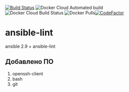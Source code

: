 [![Build Status](https://travis-ci.com/iudanet/ansible-lint.svg?branch=master)](https://travis-ci.com/iudanet/ansible-lint) ![Docker Cloud Automated build](https://img.shields.io/docker/cloud/automated/iudanet/ansible-lint) ![Docker Cloud Build Status](https://img.shields.io/docker/cloud/build/iudanet/ansible-lint) ![Docker Pulls](https://img.shields.io/docker/pulls/iudanet/ansible-lint)[![CodeFactor](https://www.codefactor.io/repository/github/iudanet/ansible-lint/badge)](https://www.codefactor.io/repository/github/iudanet/ansible-lint)
# ansible-lint
ansible 2.9 + ansible-lint

## Добавлено ПО

1. openssh-client
2. bash
3. git
